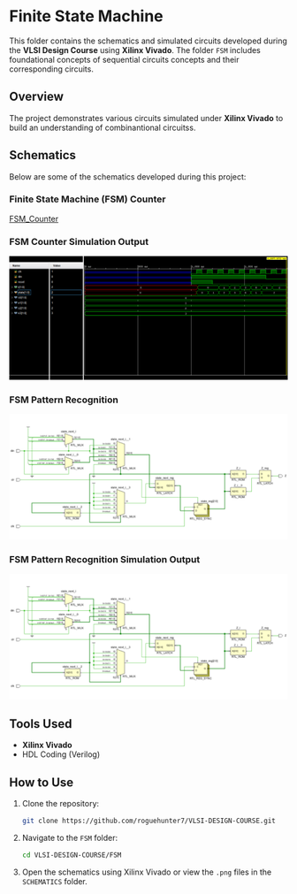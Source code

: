# Finite State Machine

This folder contains the schematics and simulated circuits developed during the **VLSI Design Course** using **Xilinx Vivado**. The folder `FSM` includes foundational concepts of sequential circuits concepts and their corresponding circuits.

## Overview
The project demonstrates various circuits simulated under **Xilinx Vivado** to build an understanding of combinantional circuitss.

## Schematics
Below are some of the schematics developed during this project:

### Finite State Machine (FSM) Counter
[FSM_Counter](./SCHEMATICS/FSM_Counter.png)

### FSM Counter Simulation Output
![FSM_Counter_Sim](./SCHEMATICS/FSM_Counter_Sim.png)

### FSM Pattern Recognition
![FSM_Pattern_Reg](./SCHEMATICS/FSM_Pattern_Reg.png)

### FSM Pattern Recognition Simulation Output
![FSM_Pattern_Reg](./SCHEMATICS/FSM_Pattern_Reg.png)



## Tools Used
- **Xilinx Vivado**
- HDL Coding (Verilog)

## How to Use
1. Clone the repository:
   ```bash
   git clone https://github.com/roguehunter7/VLSI-DESIGN-COURSE.git
   ```
2. Navigate to the `FSM` folder:
   ```bash
   cd VLSI-DESIGN-COURSE/FSM
   ```
3. Open the schematics using Xilinx Vivado or view the `.png` files in the `SCHEMATICS` folder.


